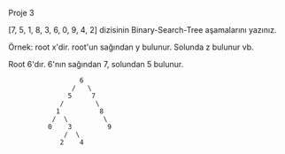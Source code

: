Proje 3

[7, 5, 1, 8, 3, 6, 0, 9, 4, 2] dizisinin Binary-Search-Tree aşamalarını yazınız.

Örnek: root x'dir. root'un sağından y bulunur. Solunda z bulunur vb.

Root 6'dır. 6'nın sağından 7, solundan 5 bulunur.

                      6
                    /   \
                   5     7
                 /        \
                1          8           
               /  \         \
              0    3         9
                  /  \
                 2    4